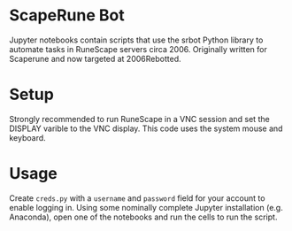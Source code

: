 # ScapeRune Bot

Jupyter notebooks contain scripts that use the srbot Python library to automate
tasks in RuneScape servers circa 2006. Originally written for Scaperune
and now targeted at 2006Rebotted.

# Setup

Strongly recommended to run RuneScape in a VNC session and set the DISPLAY
varible to the VNC display. This code uses the system mouse and keyboard.

# Usage

Create `creds.py` with a `username` and `password` field for your account to 
enable logging in. Using some nominally complete Jupyter installation (e.g.
Anaconda), open one of the notebooks and run the cells to run the script.
